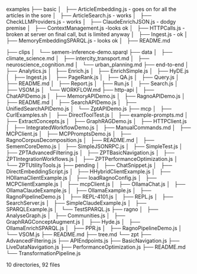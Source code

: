 examples
├── basic
│   ├── ArticleEmbedding.js - goes on for all the articles in the sore
│   ├── ArticleSearch.js - works
│   ├── CheckLLMProviders.js - works
│   ├── ClaudeEnrichJSON.js - dodgy premise
│   ├── ContextManagement.js -looks ok
│   ├── HTTPCalls.js - broken at server on final call, but is limited anyway
│   ├── Ingest.js - ok
│   ├── MemoryEmbeddingSPARQL.js - looks ok
│   ├── README.md

├── clips
│   └── semem-inference-demo.sparql
├── data
│   ├── climate_science.md
│   ├── intercity_transport.md
│   ├── neuroscience_cognition.md
│   └── urban_planning.md
├── end-to-end
│   ├── Analytics.js
│   ├── Enrich.js
│   ├── EnrichSimple.js
│   ├── HyDE.js
│   ├── Ingest.js
│   ├── PageRank.js
│   ├── QA.js
│   ├── Query.js
│   ├── README.md
│   ├── Report.js
│   ├── Run.js
│   ├── Search.js
│   ├── VSOM.js
│   └── WORKFLOW.md
├── http-api
│   ├── ChatAPIDemo.js
│   ├── MemoryAPIDemo.js
│   ├── RagnoAPIDemo.js
│   ├── README.md
│   ├── SearchAPIDemo.js
│   ├── UnifiedSearchAPIDemo.js
│   └── ZptAPIDemo.js
├── mcp
│   ├── CurlExamples.sh
│   ├── DirectToolTest.js
│   ├── example-prompts.md
│   ├── ExtractConcepts.js
│   ├── GraphRAGDemo.js
│   ├── HTTPClient.js
│   ├── IntegratedWorkflowDemo.js
│   ├── ManualCommands.md
│   ├── MCPClient.js
│   ├── MCPPromptsDemo.js
│   ├── RagnoCorpusDecomposition.js
│   ├── README.md
│   ├── SememCoreDemo.js
│   ├── SimpleJSONRPC.js
│   ├── SimpleTest.js
│   ├── ZPTAdvancedFiltering.js
│   ├── ZPTBasicNavigation.js
│   ├── ZPTIntegrationWorkflows.js
│   ├── ZPTPerformanceOptimization.js
│   └── ZPTUtilityTools.js
├── pending
│   ├── ChatSnippet.js
│   ├── DirectEmbeddingScript.js
│   ├── HHybridClientExample.js
│   ├── HOllamaClientExample.js
│   ├── loadRagnoConfig.js
│   ├── MCPClientExample.js
│   ├── mcpClient.js
│   ├── OllamaChat.js
│   ├── OllamaClaudeExample.js
│   ├── OllamaExample.js
│   ├── RagnoPipelineDemo.js
│   ├── REPL-4101.js
│   ├── REPL.js
│   ├── SearchServer.js
│   ├── SimpleClaudeExample.js
│   ├── SPARQLExample.js
│   └── TestSPARQL.js
├── ragno
│   ├── AnalyseGraph.js
│   ├── Communities.js
│   ├── GraphRAGConceptAugment.js
│   ├── Hyde.js
│   ├── OllamaEnrichSPARQL.js
│   ├── PPR.js
│   ├── RagnoPipelineDemo.js
│   └── VSOM.js
├── README.md
├── tree.md
└── zpt
    ├── AdvancedFiltering.js
    ├── APIEndpoints.js
    ├── BasicNavigation.js
    ├── LiveDataNavigation.js
    ├── PerformanceOptimization.js
    ├── README.md
    └── TransformationPipeline.js

10 directories, 92 files
